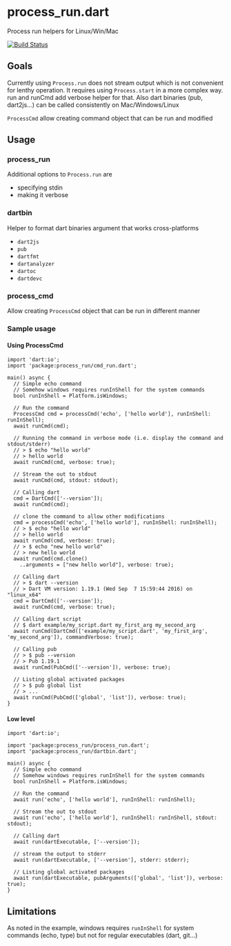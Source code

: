 # process_run.dart

Process run helpers for Linux/Win/Mac

[![Build Status](https://travis-ci.org/tekartik/process_run.dart.svg?branch=master)](https://travis-ci.org/tekartik/process_run.dart)

## Goals

Currently using `Process.run` does not stream output which is not convenient for lenthy
operation. It requires using `Process.start` in a more complex way.
run and runCmd add verbose helper for that. Also dart binaries (pub, dart2js...) can be called consistently on
Mac/Windows/Linux

`ProcessCmd` allow creating command object that can be run and modified

## Usage

### process_run

Additional options to `Process.run` are
* specifying stdin
* making it verbose

### dartbin

Helper to format dart binaries argument that works cross-platforms
* `dart2js`
* `pub`
* `dartfmt`
* `dartanalyzer`
* `dartoc`
* `dartdevc`

### process_cmd

Allow creating `ProcessCmd` object that can be run in different manner

### Sample usage

#### Using ProcessCmd

````
import 'dart:io';
import 'package:process_run/cmd_run.dart';

main() async {
  // Simple echo command
  // Somehow windows requires runInShell for the system commands
  bool runInShell = Platform.isWindows;

  // Run the command
  ProcessCmd cmd = processCmd('echo', ['hello world'], runInShell: runInShell);
  await runCmd(cmd);

  // Running the command in verbose mode (i.e. display the command and stdout/stderr)
  // > $ echo "hello world"
  // > hello world
  await runCmd(cmd, verbose: true);

  // Stream the out to stdout
  await runCmd(cmd, stdout: stdout);

  // Calling dart
  cmd = DartCmd(['--version']);
  await runCmd(cmd);

  // clone the command to allow other modifications
  cmd = processCmd('echo', ['hello world'], runInShell: runInShell);
  // > $ echo "hello world"
  // > hello world
  await runCmd(cmd, verbose: true);
  // > $ echo "new hello world"
  // > new hello world
  await runCmd(cmd.clone()
    ..arguments = ["new hello world"], verbose: true);

  // Calling dart
  // > $ dart --version
  // > Dart VM version: 1.19.1 (Wed Sep  7 15:59:44 2016) on "linux_x64"
  cmd = DartCmd(['--version']);
  await runCmd(cmd, verbose: true);

  // Calling dart script
  // $ dart example/my_script.dart my_first_arg my_second_arg
  await runCmd(DartCmd(['example/my_script.dart', 'my_first_arg', 'my_second_arg']), commandVerbose: true);

  // Calling pub
  // > $ pub --version
  // > Pub 1.19.1
  await runCmd(PubCmd(['--version']), verbose: true);

  // Listing global activated packages
  // > $ pub global list
  // > ...
  await runCmd(PubCmd(['global', 'list']), verbose: true);
}
````

#### Low level

````
import 'dart:io';

import 'package:process_run/process_run.dart';
import 'package:process_run/dartbin.dart';

main() async {
  // Simple echo command
  // Somehow windows requires runInShell for the system commands
  bool runInShell = Platform.isWindows;

  // Run the command
  await run('echo', ['hello world'], runInShell: runInShell);

  // Stream the out to stdout
  await run('echo', ['hello world'], runInShell: runInShell, stdout: stdout);

  // Calling dart
  await run(dartExecutable, ['--version']);

  // stream the output to stderr
  await run(dartExecutable, ['--version'], stderr: stderr);

  // Listing global activated packages
  await run(dartExecutable, pubArguments(['global', 'list']), verbose: true);
}
````

## Limitations

As noted in the example, windows requires `runInShell` for system commands (echo, type)
but not for regular executables (dart, git...)
